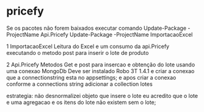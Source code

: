# pricefy
Se os pacotes não forem baixados  executar comando 
Update-Package -ProjectName Api.Pricefy
Update-Package -ProjectName ImportacaoExcel

1 ImportacaoExcel
Leitura do Excel 
e um  consumo da api.Pricefy executando o metodo post para inserir o lote de produto

2 Api.Pricefy
Metodos Get e post para insercao e obtenção do lote 
usando uma conexao MongoDb
Deve ser instalado Robo 3T 1.4.1
e criar a conexao que a connectionstring esta no  appsettings;
e apos criar a conexao conforme a connections string  adicionar a collection lotes

estrategia: não desnormalizei objeto que insere o lote eu acredito que o lote e uma agregacao e os itens do lote não existem sem o lote; 
